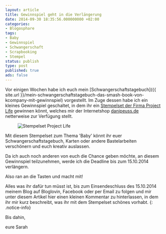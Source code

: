```yaml
---
layout: article
title: Gewinnspiel geht in die Verlängerung
date: 2014-09-30 18:35:56.000000000 +02:00
categories:
- Blogosphare
tags:
- Baby
- Gewinnspiel
- Schwangerschaft
- Scrapbooking
- Stempel
status: publish
type: post
published: true
ads: false
---
```

Vor einigen Wochen habe ich euch mein [Schwangerschaftstagebuch]({{ site.url }}/mein-schwangerschaftstagebuch-das-smash-book-von-kcompany-mit-gewinnspiel) vorgestellt. Im Zuge dessen habe ich ein kleines Gewinnspiel geschaltet, in dem ihr ein [Stempelset der Firma Project Life](http://www.danipeuss.de/index.php?page=shop.product_details&amp;flypage=flypage.tpl&amp;product_id=40851&amp;category_id=583&amp;option=com_virtuemart&amp;Itemid=640) gewinnen könnt, welches mir der Internetshop [danipeuss.de](http://www.danipeuss.de/) netterweise zur Verfügung stellt.

<figure>
  <img src="{{ site.url }}/images/klartext_stempel_53ad937dad4b2.jpg" alt="Stempelset Project Life" />
</figure>

Mit diesem Stempelset zum Thema 'Baby' könnt ihr euer Schwangerschaftstagebuch, Karten oder andere Bastelarbeiten verschönern und euch kreativ auslassen.

Da ich auch noch anderen von euch die Chance geben möchte, an diesem Gewinnspiel teilzunehmen, werde ich die Deadline bis zum 15.10.2014 verlängern.

Also ran an die Tasten und macht mit!

Alles was ihr dafür tun müsst ist, bis zum Einsendeschluss des 15.10.2014 meinem Blog auf Bloglovin, Facebook oder per Email zu folgen und mir unter diesem Artikel hier einen kleinen Kommentar zu hinterlassen, in dem ihr mir kurz beschreibt, was ihr mit dem Stempelset schönes vorhabt.
{: .notice-info}

Bis dahin,

eure Sarah

